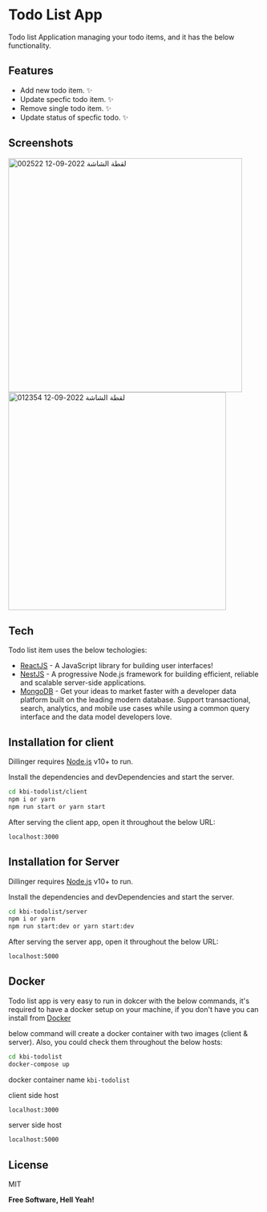 # Todo List App

Todo list Application managing your todo items, and it has the below functionality. 



## Features

- Add new todo item. ✨ 
- Update specfic todo item. ✨ 
- Remove single todo item.  ✨ 
- Update status of specfic todo. ✨


## Screenshots 

<img width="466" alt="لقطة الشاشة 2022-09-12 002522" src="https://user-images.githubusercontent.com/29964545/189553095-5808bcb5-d838-46e0-9d88-f4da956773f6.png">
<img width="434" alt="لقطة الشاشة 2022-09-12 012354" src="https://user-images.githubusercontent.com/29964545/189553342-633049a6-6390-4484-a7c9-798bfcf3a5f3.png">


## Tech

Todo list item uses the below techologies:
- [ReactJS] - A JavaScript library for building user interfaces!
- [NestJS] - A progressive Node.js framework for building efficient, reliable and scalable server-side applications.
- [MongoDB] - Get your ideas to market faster with a developer data platform built on the leading modern database. Support transactional, search, analytics, and mobile use cases while using a common query interface and the data model developers love.


## Installation for client

Dillinger requires [Node.js](https://nodejs.org/) v10+ to run.

Install the dependencies and devDependencies and start the server.

```sh
cd kbi-todolist/client
npm i or yarn
npm run start or yarn start
```
After serving the client app, open it throughout the below URL: 

```sh
localhost:3000
```


## Installation for Server 

Dillinger requires [Node.js](https://nodejs.org/) v10+ to run.

Install the dependencies and devDependencies and start the server.

```sh
cd kbi-todolist/server
npm i or yarn
npm run start:dev or yarn start:dev
```

After serving the server app, open it throughout the below URL: 

```sh
localhost:5000
```


## Docker

Todo list app is very easy to run in dokcer with the below commands, it's required to have a docker setup on your machine, if you don't have you can install from [Docker](https://www.docker.com/)

below command will create a docker container with two images (client & server). 
Also, you could check them throughout the below hosts: 

```sh
cd kbi-todolist
docker-compose up
```
docker container name  `kbi-todolist`

client side host
```sh
localhost:3000
```

server side host
```sh
localhost:5000
```


## License

MIT

**Free Software, Hell Yeah!**

   [ReactJS]: <https://reactjs.org/>
   [NestJS]: <https://nestjs.com/>   
   [MongoDB]: <https://www.mongodb.com/>



